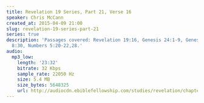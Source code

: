 ```yaml
---
title: Revelation 19 Series, Part 21, Verse 16
speaker: Chris McCann
created_at: 2015-04-09 21:00
slug: revelation-19-series-part-21
series: true
description: 'Passages covered: Revelation 19:16, Genesis 24:1-9, Genesis 46:26, Judges
  8:30, Numbers 5:20-22,28.'
audio:
  mp3_low:
    length: '23:32'
    bitrate: 32 Kbps
    sample_rate: 22050 Hz
    size: 5.4 MB
    size_bytes: 5648325
    url: http://audiocdn.ebiblefellowship.com/studies/revelation/chapter-19/2015.04.09_McCann_-_Revelation_19_Series_Part_21.mp3
---
```


